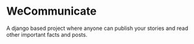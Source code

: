 # WeCommunicate
A django based project where anyone can publish your stories and read other important facts and posts.
